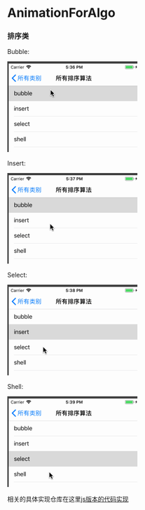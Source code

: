 # AnimationForAlgo

### 排序类

Bubble:

![bubble](GIF/bubble.gif)

Insert:

![insert](GIF/insert.gif)

Select:

![Select](GIF/select.gif)

Shell:

![shell](GIF/shell.gif)



相关的具体实现仓库在这里[js版本的代码实现](https://github.com/TPQuietBro/Algo)
